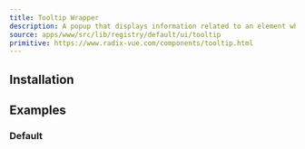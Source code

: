 ```yaml
---
title: Tooltip Wrapper
description: A popup that displays information related to an element when the element receives keyboard focus or the mouse hovers over it.
source: apps/www/src/lib/registry/default/ui/tooltip
primitive: https://www.radix-vue.com/components/tooltip.html
---
```


<ComponentPreview name="TooltipWrapperDemo" />

## Installation

<TabPreview name="CLI">
<template #CLI>

```bash
npx shadcn-vue@latest add wrapper-tooltip
```

</template>
<template #Manual>

<Steps>

### Create new component (ex: `@/components/ui/tooltip/TooltipWrapper.vue`) and copy and paste the following code into your project

```vue
<script setup lang="ts">
import { TooltipProvider, type TooltipProviderProps } from 'radix-vue'

import { Tooltip, TooltipContent, TooltipTrigger } from '.'

export interface TooltipProps extends TooltipProviderProps {
  content: string
  side?: 'top' | 'right' | 'bottom' | 'left'
}
const props = defineProps<TooltipProps>()
</script>

<template>
  <TooltipProvider v-bind="props">
    <Tooltip>
      <TooltipTrigger as-child>
        <slot />
      </TooltipTrigger>
      <TooltipContent :side="side">
        <slot name="content" :content="content">
          <p>{{ content }}</p>
        </slot>
      </TooltipContent>
    </Tooltip>
  </TooltipProvider>
</template>
```

### Import and use that new component into project

```vue
<script setup lang="ts">
import Button from '@/components/ui/button/Button'
import TooltipWrapper from '@/components/ui/tooltip/TooltipWrapper'
</script>

<template>
  <TooltipWrapper content="You can add components to your app using the cli.">
    <Button>Show tooltip</Button>
  </TooltipWrapper>
</template>
```
</Steps>

</template>
</TabPreview>

## Examples

### Default

<ComponentPreview name="TooltipWrapperDemo"  />
